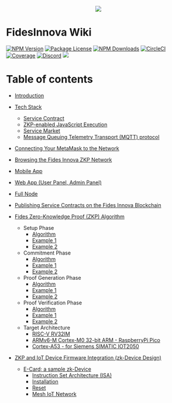 <p align="center">
  <a href="https://fidesinnova.io/" target="blank"><img src="g-c-web-back.png" /></a>
</p>

# FidesInnova Wiki

<a href="https://www.npmjs.com/~nestjscore" target="_blank"><img src="https://img.shields.io/npm/v/@nestjs/core.svg" alt="NPM Version" /></a>
<a href="https://www.npmjs.com/~nestjscore" target="_blank"><img src="https://img.shields.io/npm/l/@nestjs/core.svg" alt="Package License" /></a>
<a href="https://www.npmjs.com/~nestjscore" target="_blank"><img src="https://img.shields.io/npm/dm/@nestjs/common.svg" alt="NPM Downloads" /></a>
<a href="https://circleci.com/gh/nestjs/nest" target="_blank"><img src="https://img.shields.io/circleci/build/github/nestjs/nest/master" alt="CircleCI" /></a>
<a href="https://coveralls.io/github/nestjs/nest?branch=master" target="_blank"><img src="https://coveralls.io/repos/github/nestjs/nest/badge.svg?branch=master#9" alt="Coverage" /></a>
<a href="https://discord.com/invite/NQdM6JGwcs" target="_blank"><img src="https://img.shields.io/badge/discord-online-brightgreen.svg" alt="Discord"/></a>
<a href="https://twitter.com/Fidesinnova" target="_blank"><img src="https://img.shields.io/twitter/follow/nestframework.svg?style=social&label=Follow"></a>

# Table of contents


* [Introduction](introduction.md)
* [Tech Stack](tech-stack/README.md)
  * [Service Contract](tech-stack/service-contract.md)
  * [ZKP-enabled JavaScript Execution](tech-stack/zkp-enabled-javascript-execution.md)
  * [Service Market](tech-stack/service-market.md)
  * [Message Queuing Telemetry Transport (MQTT) protocol](tech-stack/message-queuing-telemetry-transport-mqtt-protocol.md)
* [Connecting Your MetaMask to the Network](connecting-your-metamask-to-the-network.md)
* [Browsing the Fides Innova ZKP Network](browsing-the-fides-innova-zkp-network.md)
* [Mobile App](mobile-app.md)
* [Web App (User Panel, Admin Panel)](web-app-user-panel-admin-panel.md)
* [Full Node](full-node.md)
* [Publishing Service Contracts on the Fides Innova Blockchain](publishing-service-contracts-on-the-fides-innova-blockchain.md)
* [Fides Zero-Knowledge Proof (ZKP) Algorithm](fides-zero-knowledge-proof-zkp-algorithm/README.md)

  * Setup Phase
    * [Algorithm](fides-zero-knowledge-proof-zkp-algorithm/1-setup-phase/1-1-setup.md)
    * [Example 1](fides-zero-knowledge-proof-zkp-algorithm/1-setup-phase/1-2-example-1.md)
    * [Example 2](fides-zero-knowledge-proof-zkp-algorithm/1-setup-phase/1-3-example-2.md)
  * Commitment Phase
    * [Algorithm](fides-zero-knowledge-proof-zkp-algorithm/2-commitment-phase/2-1-commitment-generation-algorithm.md)
    * [Example 1](fides-zero-knowledge-proof-zkp-algorithm/2-commitment-phase/2-2-example-1.md)
    * [Example 2](fides-zero-knowledge-proof-zkp-algorithm/2-commitment-phase/2-3-example-2.md)
  * Proof Generation Phase
    * [Algorithm](fides-zero-knowledge-proof-zkp-algorithm/3-proof-generation-phase/3-1-proof-generation-algorithm.md)
    * [Example 1](fides-zero-knowledge-proof-zkp-algorithm/3-proof-generation-phase/3-2-example-1.md)
    * [Example 2](fides-zero-knowledge-proof-zkp-algorithm/3-proof-generation-phase/3-3-example-2.md)
  * Proof Verification Phase
    * [Algorithm](fides-zero-knowledge-proof-zkp-algorithm/4-proof-verification-phase/4-1-proof-verification-algorithm.md)
    * [Example 1](fides-zero-knowledge-proof-zkp-algorithm/4-proof-verification-phase/4-2-example-1.md)
    * [Example 2](fides-zero-knowledge-proof-zkp-algorithm/4-proof-verification-phase/4-3-example-2.md)
  * Target Architecture
    * [RISC-V RV32IM](fides-zero-knowledge-proof-zkp-algorithm/5-target-architecture/5-1-target-architecture-risc-v-rv32im.md)
    * [ARMv6-M Cortex-M0 32-bit ARM - RaspberryPi Pico](fides-zero-knowledge-proof-zkp-algorithm/5-target-architecture/5-2-target-architecture-armv6-m-cortex-m0-32-bit-arm-raspberrypi-pico.md)
    * [Cortex-A53 - for Siemens SIMATIC IOT2050](fides-zero-knowledge-proof-zkp-algorithm/5-target-architecture/5-3-target-architecture-cortex-a53-for-siemens-simatic-iot2050.md)
* [ZKP and IoT Device Firmware Integration (zk-Device Design)](zkp-and-iot-device-firmware-integration-zk-device-design/README.md)
  * [E-Card; a sample zk-Device](zkp-and-iot-device-firmware-integration-zk-device-design/e-card-a-sample-zk-device/README.md)
    * [Instruction Set Architecture (ISA)](zkp-and-iot-device-firmware-integration-zk-device-design/e-card-a-sample-zk-device/instruction-set-architecture-isa.md)
    * [Installation](zkp-and-iot-device-firmware-integration-zk-device-design/e-card-a-sample-zk-device/installation.md)
    * [Reset](zkp-and-iot-device-firmware-integration-zk-device-design/e-card-a-sample-zk-device/reset.md)
    * [Mesh IoT Network](zkp-and-iot-device-firmware-integration-zk-device-design/e-card-a-sample-zk-device/mesh-iot-network.md)

